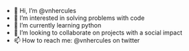 - 👋 Hi, I’m @vnhercules
- 👀 I’m interested in solving problems with code
- 🌱 I’m currently learning python
- 💞️ I’m looking to collaborate on projects with a social impact
- 📫 How to reach me: @vnhercules on twitter 

<!---
vnhercules/vnhercules is a ✨ special ✨ repository because its `README.md` (this file) appears on your GitHub profile.
You can click the Preview link to take a look at your changes.
--->
